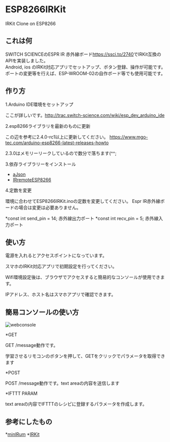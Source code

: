ESP8266IRKit
=====

IRKit Clone on ESP8266

## これは何

SWITCH SCIENCEのESPR IR 赤外線ボード<https://ssci.to/2740>でIRKit互換のAPIを実装しました。  
Android, ios のIRKit対応アプリでセットアップ、ボタン登録、操作が可能です。
ポートの変更等を行えば、ESP-WROOM-02の自作ボード等でも使用可能です。

## 作り方
1.Arduino IDE環境をセットアップ  

  ここが詳しいです。<http://trac.switch-science.com/wiki/esp_dev_arduino_ide>

2.esp8266ライブラリを最新のものに更新 

  この辺を参考に2.4.0-rc1以上に更新してください。
  <https://www.mgo-tec.com/arduino-esp8266-latest-releases-howto>

  2.3.0はメモリーリークしているので数分で落ちます(^^;

3.依存ライブラリーをインストール

* [aJson](https://github.com/interactive-matter/aJson)
* [IRremoteESP8266](https://github.com/markszabo/IRremoteESP8266)

4.定数を変更

  環境に合わせてESP8266IRKit.inoの定数を変更してください。
  Espr IR赤外線ボードの場合は変更は必要ありません。
  
*const int send_pin = 14; 赤外線出力ポート
*const int recv_pin = 5;  赤外線入力ポート

## 使い方

電源を入れるとアクセスポイントになっています。

スマホのIRKit対応アプリで初期設定を行ってください。

Wifi環境設定後は、ブラウザでアクセスすると簡易的なコンソールが使用できます。

IPアドレス、ホスト名はスマホアプリで確認できます。

## 簡易コンソールの使い方
![webconsole](https://raw.githubusercontent.com/toskaw/ESP8266IRKit/blob/master/console.jpg)

*GET

GET /message動作です。

学習させるリモコンのボタンを押して、GETをクリックでパラメータを取得できます

*POST

POST /message動作です。text areaの内容を送信します

*IFTTT PARAM

text areaの内容でIFTTTのレシピに登録するパラメータを作成します。


## 参考にしたもの

*[minlRum](https://github.com/9SQ/minIRum)
*[IRKit](http://getirkit.com/)

